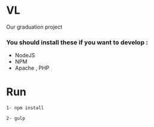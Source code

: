 # VL
 Our graduation project

 ### You should install these if you want to develop :  
  - NodeJS  
  - NPM
  - Apache , PHP

# Run
    1- npm install

    2- gulp
